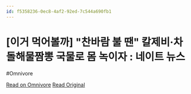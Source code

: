 ```yaml
---
id: f5358236-0ec8-4af2-92ed-7c544a690fb1
---
```


# [이거 먹어볼까] "찬바람 불 땐" 칼제비·차돌해물짬뽕 국물로 몸 녹이자 : 네이트 뉴스
#Omnivore

[Read on Omnivore](https://omnivore.app/me/https-news-nate-com-view-20241102-n-06965-192f1e567c0)
[Read Original](https://news.nate.com/view/20241102n06965)

